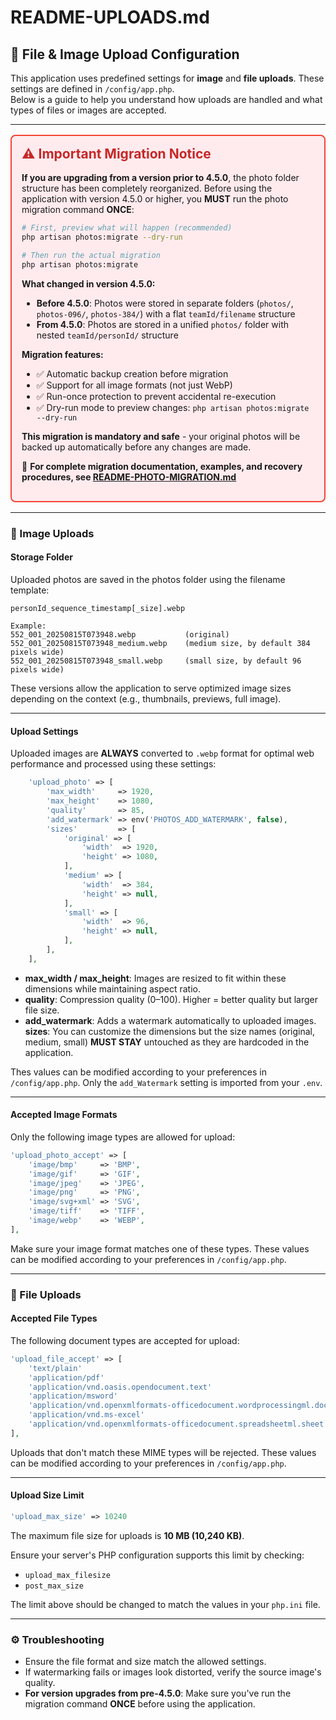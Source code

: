 # README-UPLOADS.md

## 📁 File & Image Upload Configuration

This application uses predefined settings for **image** and **file uploads**. These settings are defined in `/config/app.php`.<br/>
Below is a guide to help you understand how uploads are handled and what types of files or images are accepted.

---

<div style="background-color: #ffebee; border: 2px solid #f44336; border-radius: 8px; padding: 16px; margin: 16px 0;">
<h2 style="color: #c62828; margin-top: 0;">⚠️ Important Migration Notice</h2>

**If you are upgrading from a version prior to 4.5.0**, the photo folder structure has been completely reorganized. Before using the application with version 4.5.0 or higher, you **MUST** run the photo migration command **ONCE**:

```bash
# First, preview what will happen (recommended)
php artisan photos:migrate --dry-run

# Then run the actual migration
php artisan photos:migrate
```

**What changed in version 4.5.0:**

-   **Before 4.5.0**: Photos were stored in separate folders (`photos/`, `photos-096/`, `photos-384/`) with a flat `teamId/filename` structure
-   **From 4.5.0**: Photos are stored in a unified `photos/` folder with nested `teamId/personId/` structure

**Migration features:**

-   ✅ Automatic backup creation before migration
-   ✅ Support for all image formats (not just WebP)
-   ✅ Run-once protection to prevent accidental re-execution
-   ✅ Dry-run mode to preview changes: `php artisan photos:migrate --dry-run`

**This migration is mandatory and safe** - your original photos will be backed up automatically before any changes are made.

📖 **For complete migration documentation, examples, and recovery procedures, see [README-PHOTO-MIGRATION.md](README-PHOTO-MIGRATION.md)**

</div>

---

### 📸 Image Uploads

#### Storage Folder

Uploaded photos are saved in the photos folder using the filename template:

`personId_sequence_timestamp[_size].webp`

    Example:
    552_001_20250815T073948.webp           (original)
    552_001_20250815T073948_medium.webp    (medium size, by default 384 pixels wide)
    552_001_20250815T073948_small.webp     (small size, by default 96 pixels wide)

These versions allow the application to serve optimized image sizes depending on the context (e.g., thumbnails, previews, full image).

---

#### Upload Settings

Uploaded images are **ALWAYS** converted to `.webp` format for optimal web performance and processed using these settings:

```php
    'upload_photo' => [
        'max_width'     => 1920,
        'max_height'    => 1080,
        'quality'       => 85,
        'add_watermark' => env('PHOTOS_ADD_WATERMARK', false),
        'sizes'         => [
            'original' => [
                'width'  => 1920,
                'height' => 1080,
            ],
            'medium' => [
                'width'  => 384,
                'height' => null,
            ],
            'small' => [
                'width'  => 96,
                'height' => null,
            ],
        ],
    ],
```

-   **max_width / max_height**: Images are resized to fit within these dimensions while maintaining aspect ratio.
-   **quality**: Compression quality (0–100). Higher = better quality but larger file size.
-   **add_watermark**: Adds a watermark automatically to uploaded images.
    **sizes**: You can customize the dimensions but the size names (original, medium, small) **MUST STAY** untouched as they are hardcoded in the application.

Thes values can be modified according to your preferences in `/config/app.php`.
Only the `add_Watermark` setting is imported from your `.env`.

---

#### Accepted Image Formats

Only the following image types are allowed for upload:

```php
'upload_photo_accept' => [
    'image/bmp'     => 'BMP',
    'image/gif'     => 'GIF',
    'image/jpeg'    => 'JPEG',
    'image/png'     => 'PNG',
    'image/svg+xml' => 'SVG',
    'image/tiff'    => 'TIFF',
    'image/webp'    => 'WEBP',
],
```

Make sure your image format matches one of these types.
These values can be modified according to your preferences in `/config/app.php`.

---

### 📄 File Uploads

#### Accepted File Types

The following document types are accepted for upload:

```php
'upload_file_accept' => [
    'text/plain'                                                              => 'TXT',
    'application/pdf'                                                         => 'PDF',
    'application/vnd.oasis.opendocument.text'                                 => 'ODT',
    'application/msword'                                                      => 'DOC',
    'application/vnd.openxmlformats-officedocument.wordprocessingml.document' => 'DOCX',
    'application/vnd.ms-excel'                                                => 'XLS',
    'application/vnd.openxmlformats-officedocument.spreadsheetml.sheet'       => 'XLSX',
],
```

Uploads that don't match these MIME types will be rejected.
These values can be modified according to your preferences in `/config/app.php`.

---

#### Upload Size Limit

```php
'upload_max_size' => 10240
```

The maximum file size for uploads is **10 MB (10,240 KB)**.

Ensure your server's PHP configuration supports this limit by checking:

-   `upload_max_filesize`
-   `post_max_size`

The limit above should be changed to match the values in your `php.ini` file.

---

### ⚙️ Troubleshooting

-   Ensure the file format and size match the allowed settings.
-   If watermarking fails or images look distorted, verify the source image's quality.
-   **For version upgrades from pre-4.5.0**: Make sure you've run the migration command **ONCE** before using the application.
